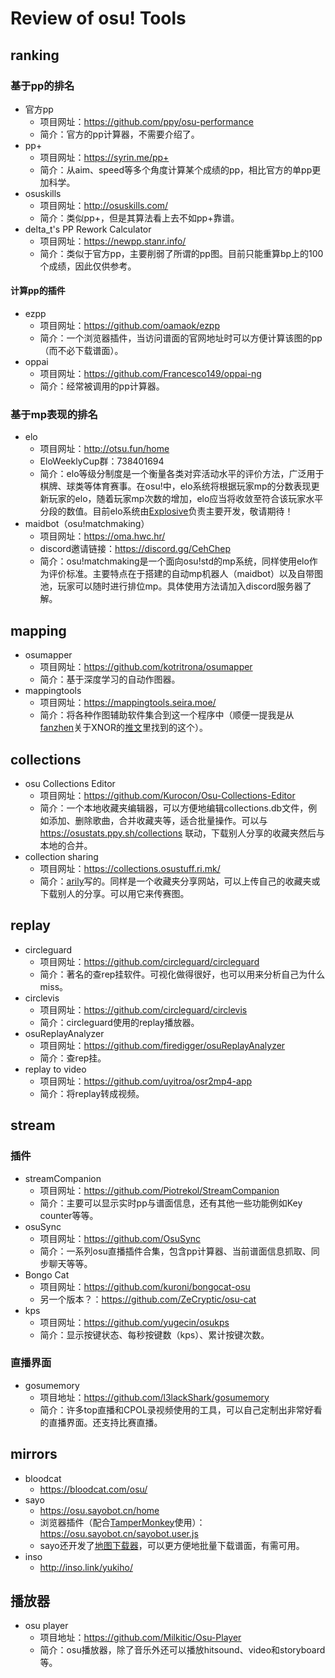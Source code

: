 # Review of osu! Tools
## ranking
### 基于pp的排名
- 官方pp
    - 项目网址：https://github.com/ppy/osu-performance
    - 简介：官方的pp计算器，不需要介绍了。
- pp+
    - 项目网址：https://syrin.me/pp+
    - 简介：从aim、speed等多个角度计算某个成绩的pp，相比官方的单pp更加科学。
- osuskills
    - 项目网址：http://osuskills.com/
    - 简介：类似pp+，但是其算法看上去不如pp+靠谱。
- delta_t's PP Rework Calculator
    - 项目网址：https://newpp.stanr.info/
    - 简介：类似于官方pp，主要削弱了所谓的pp图。目前只能重算bp上的100个成绩，因此仅供参考。
#### 计算pp的插件
- ezpp
    - 项目网址：https://github.com/oamaok/ezpp
    - 简介：一个浏览器插件，当访问谱面的官网地址时可以方便计算该图的pp（而不必下载谱面）。
- oppai
    - 项目网址：https://github.com/Francesco149/oppai-ng
    - 简介：经常被调用的pp计算器。
### 基于mp表现的排名
- elo
    - 项目网址：http://otsu.fun/home
    - EloWeeklyCup群：738401694
    - 简介：elo等级分制度是一个衡量各类对弈活动水平的评价方法，广泛用于棋牌、球类等体育赛事。在osu!中，elo系统将根据玩家mp的分数表现更新玩家的elo，随着玩家mp次数的增加，elo应当将收敛至符合该玩家水平分段的数值。目前elo系统由[Explosive](https://osu.ppy.sh/users/245276)负责主要开发，敬请期待！
- maidbot（osu!matchmaking）
    - 项目网址：https://oma.hwc.hr/
    - discord邀请链接：https://discord.gg/CehChep
    - 简介：osu!matchmaking是一个面向osu!std的mp系统，同样使用elo作为评价标准。主要特点在于搭建的自动mp机器人（maidbot）以及自带图池，玩家可以随时进行排位mp。具体使用方法请加入discord服务器了解。

## mapping
- osumapper
    - 项目网址：https://github.com/kotritrona/osumapper
    - 简介：基于深度学习的自动作图器。
- mappingtools
    - 项目网址：https://mappingtools.seira.moe/
    - 简介：将各种作图辅助软件集合到这一个程序中（顺便一提我是从[fanzhen](https://osu.ppy.sh/users/418699)关于XNOR的[推文](https://twitter.com/fanzhen0019/status/1297837187984064512?s=20)里找到的这个）。

## collections
- osu Collections Editor
    - 项目网址：https://github.com/Kurocon/Osu-Collections-Editor
    - 简介：一个本地收藏夹编辑器，可以方便地编辑collections.db文件，例如添加、删除歌曲，合并收藏夹等，适合批量操作。可以与 https://osustats.ppy.sh/collections 联动，下载别人分享的收藏夹然后与本地的合并。
- collection sharing
    - 项目网址：https://collections.osustuff.ri.mk/
    - 简介：[arily](https://osu.ppy.sh/users/1123053)写的。同样是一个收藏夹分享网站，可以上传自己的收藏夹或下载别人的分享。可以用它来传赛图。

## replay
- circleguard
    - 项目网址：https://github.com/circleguard/circleguard
    - 简介：著名的查rep挂软件。可视化做得很好，也可以用来分析自己为什么miss。
- circlevis
    - 项目网址：https://github.com/circleguard/circlevis
    - 简介：circleguard使用的replay播放器。
- osuReplayAnalyzer
    - 项目网址：https://github.com/firedigger/osuReplayAnalyzer
    - 简介：查rep挂。
- replay to video
    - 项目网址：https://github.com/uyitroa/osr2mp4-app
    - 简介：将replay转成视频。

## stream
### 插件

- streamCompanion
    - 项目网址：https://github.com/Piotrekol/StreamCompanion
    - 简介：主要可以显示实时pp与谱面信息，还有其他一些功能例如Key counter等等。
- osuSync
    - 项目网址：https://github.com/OsuSync
    - 简介：一系列osu直播插件合集，包含pp计算器、当前谱面信息抓取、同步聊天等等。
- Bongo Cat
    - 项目网址：https://github.com/kuroni/bongocat-osu
    - 另一个版本？：https://github.com/ZeCryptic/osu-cat
- kps
    - 项目网址：https://github.com/yugecin/osukps
    - 简介：显示按键状态、每秒按键数（kps）、累计按键次数。
### 直播界面
- gosumemory
    - 项目地址：https://github.com/l3lackShark/gosumemory
    - 简介：许多top直播和CPOL录视频使用的工具，可以自己定制出非常好看的直播界面。还支持比赛直播。


## mirrors
- bloodcat
    - https://bloodcat.com/osu/
- sayo
    - https://osu.sayobot.cn/home
    - 浏览器插件（配合[TamperMonkey](https://www.tampermonkey.net/)使用）：https://osu.sayobot.cn/sayobot.user.js
    - sayo还开发了[地图下载器](https://osu.sayobot.cn/download/)，可以更方便地批量下载谱面，有需可用。
- inso
    - http://inso.link/yukiho/

## 播放器
- osu player
    - 项目地址：https://github.com/Milkitic/Osu-Player
    - 简介：osu播放器，除了音乐外还可以播放hitsound、video和storyboard等。
